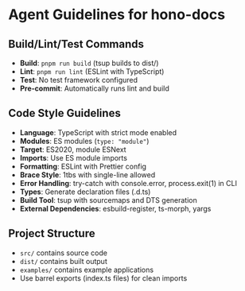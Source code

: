 # Agent Guidelines for hono-docs

## Build/Lint/Test Commands
- **Build**: `pnpm run build` (tsup builds to dist/)
- **Lint**: `pnpm run lint` (ESLint with TypeScript)
- **Test**: No test framework configured
- **Pre-commit**: Automatically runs lint and build

## Code Style Guidelines
- **Language**: TypeScript with strict mode enabled
- **Modules**: ES modules (`type: "module"`)
- **Target**: ES2020, module ESNext
- **Imports**: Use ES module imports
- **Formatting**: ESLint with Prettier config
- **Brace Style**: 1tbs with single-line allowed
- **Error Handling**: try-catch with console.error, process.exit(1) in CLI
- **Types**: Generate declaration files (.d.ts)
- **Build Tool**: tsup with sourcemaps and DTS generation
- **External Dependencies**: esbuild-register, ts-morph, yargs

## Project Structure
- `src/` contains source code
- `dist/` contains built output
- `examples/` contains example applications
- Use barrel exports (index.ts files) for clean imports